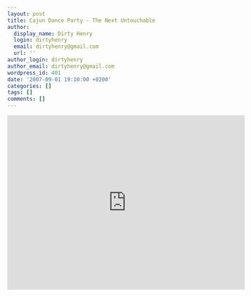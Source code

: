 ```yaml
---
layout: post
title: Cajun Dance Party - The Next Untouchable
author:
  display_name: Dirty Henry
  login: dirtyhenry
  email: dirtyhenry@gmail.com
  url: ''
author_login: dirtyhenry
author_email: dirtyhenry@gmail.com
wordpress_id: 401
date: '2007-09-01 19:10:00 +0200'
categories: []
tags: []
comments: []
---
```

<iframe width="540" height="396" src="http://www.youtube.com/embed/ylWTaEnu3kQ" frameborder="0" allowfullscreen></iframe>
